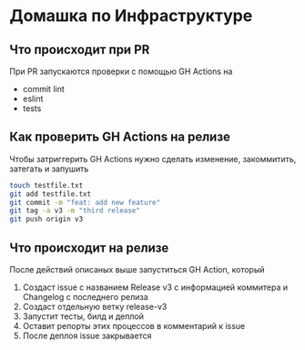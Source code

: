 
# Домашка по Инфраструктуре

## Что происходит при PR
При PR запускаются проверки с помощью GH Actions на
- commit lint
- eslint
- tests

## Как проверить GH Actions на релизе 
Чтобы затриггерить GH Actions нужно сделать изменение, закоммитить, затегать и запушить
```bash
touch testfile.txt
git add testfile.txt
git commit -m "feat: add new feature"
git tag -a v3 -m "third release"
git push origin v3
```

## Что происходит на релизе
После действий описаных выше запуститься GH Action, который
1. Создаст issue с названием Release v3 c информацией коммитера и Changelog с последнего релиза
2. Создаст отдельную ветку release-v3 
3. Запустит тесты, билд и деплой
4. Оставит репорты этих процессов в комментарий к issue
5. После деплоя issue закрывается
